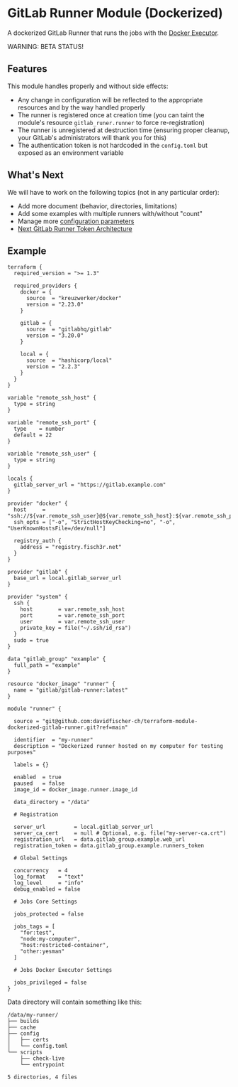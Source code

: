 # GitLab Runner Module (Dockerized)

A dockerized GitLab Runner that runs the jobs with the [Docker Executor](https://docs.gitlab.com/runner/executors/docker.html).

WARNING: BETA STATUS!

## Features

This module handles properly and without side effects:

* Any change in configuration will be reflected to the appropriate resources and by the way handled properly
* The runner is registered once at creation time (you can taint the module's resource `gitlab_runer.runner` to force re-registration)
* The runner is unregistered at destruction time (ensuring proper cleanup, your GitLab's administrators will thank you for this)
* The authentication token is not hardcoded in the `config.toml` but exposed as an environment variable

## What's Next

We will have to work on the following topics (not in any particular order):

* Add more document (behavior, directories, limitations)
* Add some examples with multiple runners with/without "count"
* Manage more [configuration parameters](https://docs.gitlab.com/runner/configuration/advanced-configuration.html#the-runners-section)
* [Next GitLab Runner Token Architecture](https://docs.gitlab.com/ee/architecture/blueprints/runner_tokens/)

## Example

```
terraform {
  required_version = ">= 1.3"

  required_providers {
    docker = {
      source  = "kreuzwerker/docker"
      version = "2.23.0"
    }

    gitlab = {
      source  = "gitlabhq/gitlab"
      version = "3.20.0"
    }

    local = {
      source  = "hashicorp/local"
      version = "2.2.3"
    }
  }
}

variable "remote_ssh_host" {
  type = string
}

variable "remote_ssh_port" {
  type    = number
  default = 22
}

variable "remote_ssh_user" {
  type = string
}

locals {
  gitlab_server_url = "https://gitlab.example.com"
}

provider "docker" {
  host     = "ssh://${var.remote_ssh_user}@${var.remote_ssh_host}:${var.remote_ssh_port}"
  ssh_opts = ["-o", "StrictHostKeyChecking=no", "-o", "UserKnownHostsFile=/dev/null"]

  registry_auth {
    address = "registry.fisch3r.net"
  }
}

provider "gitlab" {
  base_url = local.gitlab_server_url
}

provider "system" {
  ssh {
    host        = var.remote_ssh_host
    port        = var.remote_ssh_port
    user        = var.remote_ssh_user
    private_key = file("~/.ssh/id_rsa")
  }
  sudo = true
}

data "gitlab_group" "example" {
  full_path = "example"
}

resource "docker_image" "runner" {
  name = "gitlab/gitlab-runner:latest"
}

module "runner" {

  source = "git@github.com:davidfischer-ch/terraform-module-dockerized-gitlab-runner.git?ref=main"

  identifier  = "my-runner"
  description = "Dockerized runner hosted on my computer for testing purposes"

  labels = {}

  enabled  = true
  paused   = false
  image_id = docker_image.runner.image_id

  data_directory = "/data"

  # Registration

  server_url         = local.gitlab_server_url
  server_ca_cert     = null # Optional, e.g. file("my-server-ca.crt")
  registration_url   = data.gitlab_group.example.web_url
  registration_token = data.gitlab_group.example.runners_token

  # Global Settings

  concurrency   = 4
  log_format    = "text"
  log_level     = "info"
  debug_enabled = false

  # Jobs Core Settings

  jobs_protected = false

  jobs_tags = [
    "for:test",
    "node:my-computer",
    "host:restricted-container",
    "other:yesman"
  ]

  # Jobs Docker Executor Settings

  jobs_privileged = false
}
```

Data directory will contain something like this:

```
/data/my-runner/
├── builds
├── cache
├── config
│   ├── certs
│   └── config.toml
└── scripts
    ├── check-live
    └── entrypoint

5 directories, 4 files
```
